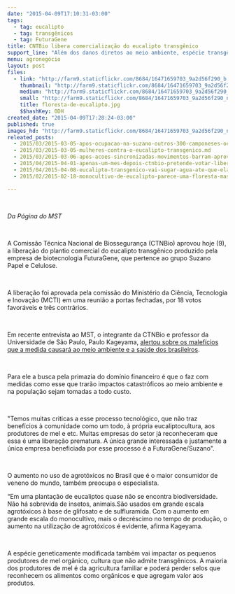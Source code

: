 ```yaml
---
date: "2015-04-09T17:10:31-03:00"
tags:
  - tag: eucalipto
  - tag: transgênicos
  - tag: FuturaGene
title: CNTBio libera comercialização do eucalipto transgênico
support_line: "Além dos danos diretos ao meio ambiente, espécie transgênica afetará a produção de mel orgânico em todo país. "
menu: agronegócio
layout: post
files:
  - link: "http://farm9.staticflickr.com/8684/16471659703_9a2d56f290_b.jpg"
    thumbnail: "http://farm9.staticflickr.com/8684/16471659703_9a2d56f290_t.jpg"
    medium: "http://farm9.staticflickr.com/8684/16471659703_9a2d56f290_z.jpg"
    small: "http://farm9.staticflickr.com/8684/16471659703_9a2d56f290_n.jpg"
    title: floresta-de-eucalipto.jpg
    $$hashKey: 0DH
created_date: "2015-04-09T17:28:24-03:00"
published: true
images_hd: "http://farm9.staticflickr.com/8684/16471659703_9a2d56f290_n.jpg"
releated_posts:
  - 2015/03/2015-03-05-apos-ocupacao-na-suzano-outros-300-camponeses-ocupam-predio-da-ctnbio-em-bsb.md
  - 2015/03/2015-03-05-mulheres-contra-o-eucalipto-transgenico.md
  - 2015/03/2015-03-06-apos-acoes-sincronizadas-movimentos-barram-aprovacao-do-eucalipto-transgenico.md
  - 2015/04/2015-04-01-apenas-um-mes-depois-ctnbio-pretende-votar-liberacao-de-eucalipto-transgenico.md
  - 2015/04/2015-04-08-eucalipto-transgenico-vai-sugar-agua-ate-que-ela-acabe.md
  - 2015/02/2015-02-18-monocultivo-de-eucalipto-parece-uma-floresta-mas-nao-e.md

---
```

<p>&nbsp;</p>

<p><em>Da P&aacute;gina do MST</em></p>

<p>&nbsp;</p>

<p>A Comiss&atilde;o T&eacute;cnica Nacional de Biosseguran&ccedil;a (CTNBio) aprovou hoje (9), a libera&ccedil;&atilde;o do plantio comercial do eucalipto transg&ecirc;nico produzido pela empresa de biotecnologia FuturaGene, que pertence ao grupo Suzano Papel e Celulose.</p>

<p>&nbsp;</p>

<p>A libera&ccedil;&atilde;o foi aprovada pela comiss&atilde;o do Minist&eacute;rio da Ci&ecirc;ncia, Tecnologia e Inova&ccedil;&atilde;o (MCTI) em uma reuni&atilde;o a portas fechadas, por 18 votos favor&aacute;veis e tr&ecirc;s contr&aacute;rios.</p>

<p>&nbsp;</p>

<p>Em recente entrevista ao MST, o integrante da CTNBio e professor da Universidade de S&atilde;o Paulo, Paulo Kageyama, <a href="http://www.mst.org.br/2015/04/01/apenas-um-mes-depois-ctnbio-pretende-votar-liberacao-de-eucalipto-transgenico.html">alertou sobre os malef&iacute;cios que a medida causar&aacute; ao meio ambiente e a sa&uacute;de dos brasileiros</a>.</p>

<p>&nbsp;</p>

<p>Para ele a busca pela primazia do dom&iacute;nio financeiro &eacute; que o faz com medidas como esse que trar&atilde;o impactos catastr&oacute;ficos ao meio ambiente e na popula&ccedil;&atilde;o sejam tomadas a todo custo.</p>

<p>&nbsp;</p>

<p>&quot;Temos muitas criticas a esse processo tecnol&oacute;gico, que n&atilde;o traz benef&iacute;cios &agrave; comunidade como um todo, &agrave; pr&oacute;pria eucaliptocultura, aos produtores de mel e etc. Muitas empresas do setor j&aacute; reconheceram que essa &eacute; uma libera&ccedil;&atilde;o prematura. A &uacute;nica grande interessada e justamente a &uacute;nica empresa beneficiada por esse processo &eacute; a FuturaGene/Suzano&quot;.</p>

<p>&nbsp;</p>

<p>O aumento no uso de agrot&oacute;xicos no Brasil que &eacute; o maior consumidor de veneno do mundo, tamb&eacute;m preocupa o especialista.</p>

<p>&ldquo;Em uma planta&ccedil;&atilde;o de eucaliptos quase n&atilde;o se encontra biodiversidade. N&atilde;o h&aacute; sobrevida de insetos, animais.S&atilde;o usados em grande escala agrot&oacute;xicos &agrave; base de glifosato e de sulfluramida. Com o aumento em grande escala do monocultivo, mais o decr&eacute;scimo no tempo de produ&ccedil;&atilde;o, o aumento na utiliza&ccedil;&atilde;o de agrot&oacute;xicos &eacute; evidente, afirma Kageyama.</p>

<p>&nbsp;</p>

<p>A esp&eacute;cie geneticamente modificada tamb&eacute;m vai impactar os pequenos produtores de mel org&acirc;nico, cultura que n&atilde;o admite transg&ecirc;nicos. A maioria dos produtores de mel &eacute; da agricultura familiar e poder&aacute; perder selos que reconhecem os alimentos como org&acirc;nicos e que agregam valor aos produtos.</p>

<p>&nbsp;</p>
